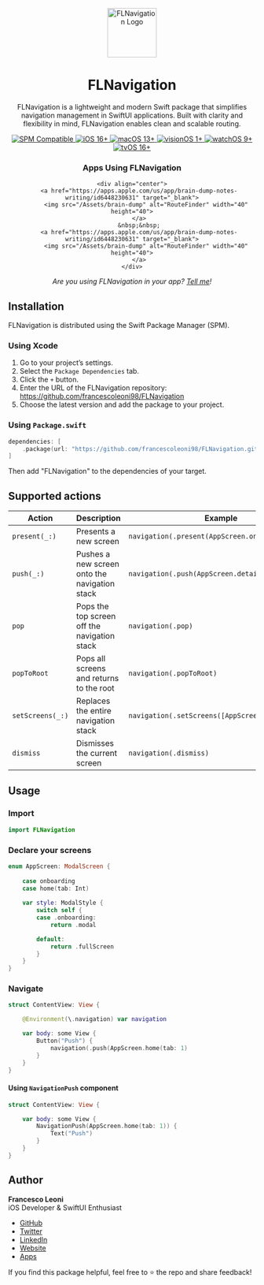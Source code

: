 <div align="center">
  <img width="100" height="100" src="../Assets/icon.png" alt="FLNavigation Logo">
  <h1><b>FLNavigation</b></h1>
  <p>
		FLNavigation is a lightweight and modern Swift package that simplifies navigation management in SwiftUI applications. Built with clarity and flexibility in mind, FLNavigation enables clean and scalable routing.
    <br>
  </p>
</div>

<div align="center">
  <a href="https://swiftpackageindex.com">
    <img src="https://img.shields.io/badge/SPM-Compatible-success.svg" alt="SPM Compatible">
  </a>
  <a href="https://developer.apple.com/ios">
    <img src="https://img.shields.io/badge/iOS-16+-blue.svg" alt="iOS 16+">
  </a>
  <a href="https://developer.apple.com/macos">
    <img src="https://img.shields.io/badge/macOS-13+-lightgrey.svg" alt="macOS 13+">
  </a>
  <a href="https://developer.apple.com/visionos">
    <img src="https://img.shields.io/badge/visionOS-1+-purple.svg" alt="visionOS 1+">
  </a>
  <a href="https://developer.apple.com/watchos">
    <img src="https://img.shields.io/badge/watchOS-9+-green.svg" alt="watchOS 9+">
  </a>
  <a href="https://developer.apple.com/tvos">
    <img src="https://img.shields.io/badge/tvOS-16+-orange.svg" alt="tvOS 16+">
  </a>
</div>

<div align="center">
  <h3><b>Apps Using FLNavigation</b></h3>

	<div align="center">
		<a href="https://apps.apple.com/us/app/brain-dump-notes-writing/id6448230631" target="_blank">
			<img src="/Assets/brain-dump" alt="RouteFinder" width="40" height="40">
		</a>
		&nbsp;&nbsp;
		<a href="https://apps.apple.com/us/app/brain-dump-notes-writing/id6448230631" target="_blank">
			<img src="/Assets/brain-dump" alt="RouteFinder" width="40" height="40">
		</a>
	</div>
</div>

<p align="center">
  <em>Are you using FLNavigation in your app? <a href="mailto:leonifrancesco98@gmail.com">Tell me</a>!</em>
</p>

## Installation

FLNavigation is distributed using the Swift Package Manager (SPM).

### Using Xcode

1. Go to your project’s settings.
2. Select the `Package Dependencies` tab.
3. Click the `+` button.
4. Enter the URL of the FLNavigation repository: https://github.com/francescoleoni98/FLNavigation
5. Choose the latest version and add the package to your project.

### Using `Package.swift`

```swift
dependencies: [
    .package(url: "https://github.com/francescoleoni98/FLNavigation.git", from: "1.0.0")
]
```

Then add "FLNavigation" to the dependencies of your target.

## Supported actions

| Action          | Description                                  | Example                                         |
|-----------------|----------------------------------------------|-------------------------------------------------|
| `present(_:)`   | Presents a new screen                        | `navigation(.present(AppScreen.onboarding))`    |
| `push(_:)`      | Pushes a new screen onto the navigation stack| `navigation(.push(AppScreen.detail(id: 1)))`             |
| `pop`           | Pops the top screen off the navigation stack | `navigation(.pop)`                              |
| `popToRoot`     | Pops all screens and returns to the root     | `navigation(.popToRoot)`                        |
| `setScreens(_:)`| Replaces the entire navigation stack         | `navigation(.setScreens([AppScreen.onboarding])`|
| `dismiss`       | Dismisses the current screen                 | `navigation(.dismiss)`                          |

## Usage

### Import

```swift
import FLNavigation
```

### Declare your screens

```swift
enum AppScreen: ModalScreen {
	
	case onboarding
	case home(tab: Int)
	
	var style: ModalStyle {
		switch self {
		case .onboarding:
			return .modal

		default:
			return .fullScreen
		}
	}
}
```

### Navigate

```swift
struct ContentView: View {

	@Environment(\.navigation) var navigation

	var body: some View {
		Button("Push") {
			navigation(.push(AppScreen.home(tab: 1)
		}
	}
}
```

#### Using `NavigationPush` component

```swift
struct ContentView: View {

	var body: some View {
		NavigationPush(AppScreen.home(tab: 1)) {
			Text("Push")
		}
	}
}
```

## Author

**Francesco Leoni**  
iOS Developer & SwiftUI Enthusiast

- [GitHub](https://github.com/francescoleoni98)
- [Twitter](https://twitter.com/franceleonidev)
- [LinkedIn](https://it.linkedin.com/in/francescoleoni1998)
- [Website](https://leonifrancesco.com)
- [Apps](https://apps.apple.com/it/developer/francesco-leoni/id1484190257)

If you find this package helpful, feel free to ⭐️ the repo and share feedback!
